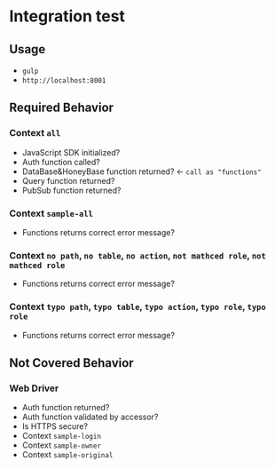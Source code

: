 # Integration test

## Usage
- `gulp`
- `http://localhost:8001`

## Required Behavior

### Context `all`
- JavaScript SDK initialized?
- Auth function called?
- DataBase&HoneyBase function returned? <- `call as "functions"`
- Query function returned?
- PubSub function returned?

### Context `sample-all`
- Functions returns correct error message?

### Context `no path`, `no table`, `no action`, `not mathced role`, `not mathced role`
- Functions returns correct error message?

### Context `typo path`, `typo table`, `typo action`, `typo role`, `typo role`
- Functions returns correct error message?

## Not Covered Behavior
### Web Driver
- Auth function returned?
- Auth function validated by accessor?
- Is HTTPS secure?
- Context `sample-login`
- Context `sample-owner`
- Context `sample-original`
